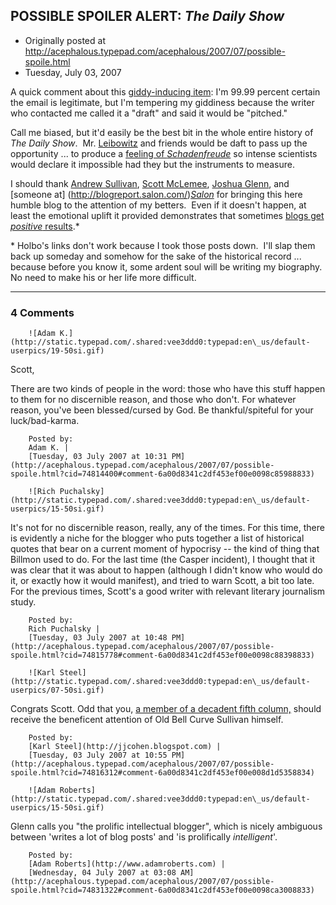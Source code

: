 ## POSSIBLE SPOILER ALERT: <em>The Daily Show</em>

 * Originally posted at http://acephalous.typepad.com/acephalous/2007/07/possible-spoile.html
 * Tuesday, July 03, 2007



A quick comment about this [giddy-inducing item](http://acephalous.typepad.com/acephalous/2007/07/perjury-circa-1.html#comment-74790828): I'm 99.99 percent certain the email is legitimate, but I'm tempering my giddiness because the writer who contacted me called it a "draft" and said it would be "pitched."  

Call me biased, but it'd easily be the best bit in the whole entire history of _The Daily Show_.  Mr. [Leibowitz](http://en.wikipedia.org/wiki/Jon\_Stewart) and friends would be daft to pass up the opportunity ... to produce a [feeling of _Schadenfreude_](http://acephalous.typepad.com/acephalous/2007/07/perjury-circa-1.html#comment-74798024) so intense scientists would declare it impossible had they but the instruments to measure.

I should thank [Andrew Sullivan](http://andrewsullivan.theatlantic.com/the\_daily\_dish/2007/07/conservatives-o.html), [Scott McLemee](http://crookedtimber.org/2007/07/03/double-plus-un-ungood/), [Joshua Glenn](http://www.boston.com/news/globe/ideas/brainiac/2007/07/libby\_scoots\_ou.html), and [someone at] (http://blogreport.salon.com/)_[Salon](http://blogreport.salon.com/)_ for bringing this here humble blog to the attention of my betters.  Even if it doesn't happen, at least the emotional uplift it provided demonstrates that sometimes [blogs get _positive_ results](http://crookedtimber.org/2007/06/11/blogging-gets-results/).\*  

\* Holbo's links don't work because I took those posts down.  I'll slap them back up someday and somehow for the sake of the historical record ... because before you know it, some ardent soul will be writing my biography.  No need to make his or her life more difficult.

		

* * *

### 4 Comments 

		

                
[]()

	

		![Adam K.](http://static.typepad.com/.shared:vee3ddd0:typepad:en\_us/default-userpics/19-50si.gif)
	

	

		

Scott, 

There are two kinds of people in the word: those who have this stuff happen to them for no discernible reason, and those who don't.  For whatever reason, you've been blessed/cursed by God.  Be thankful/spiteful for your luck/bad-karma.

	

		Posted by:
		Adam K. |
		[Tuesday, 03 July 2007 at 10:31 PM](http://acephalous.typepad.com/acephalous/2007/07/possible-spoile.html?cid=74814400#comment-6a00d8341c2df453ef00e0098c85988833)

[]()

	

		![Rich Puchalsky](http://static.typepad.com/.shared:vee3ddd0:typepad:en\_us/default-userpics/15-50si.gif)
	

	

		

It's not for no discernible reason, really, any of the times.  For this time, there is evidently a niche for the blogger who puts together a list of historical quotes that bear on a current moment of hypocrisy -- the kind of thing that Billmon used to do.  For the last time (the Casper incident), I thought that it was clear that it was about to happen (although I didn't know who would do it, or exactly how it would manifest), and tried to warn Scott, a bit too late.  For the previous times, Scott's a good writer with relevant literary journalism study.

	

		Posted by:
		Rich Puchalsky |
		[Tuesday, 03 July 2007 at 10:48 PM](http://acephalous.typepad.com/acephalous/2007/07/possible-spoile.html?cid=74815778#comment-6a00d8341c2df453ef00e0098c88398833)

[]()

	

		![Karl Steel](http://static.typepad.com/.shared:vee3ddd0:typepad:en\_us/default-userpics/07-50si.gif)
	

	

		

Congrats Scott. Odd that you, [a member of a decadent fifth column,](http://www.spinsanity.org/post.html?2001\_09\_16\_archive.html#5801755) should receive the beneficent attention of Old Bell Curve Sullivan himself.

	

		Posted by:
		[Karl Steel](http://jjcohen.blogspot.com) |
		[Tuesday, 03 July 2007 at 10:55 PM](http://acephalous.typepad.com/acephalous/2007/07/possible-spoile.html?cid=74816312#comment-6a00d8341c2df453ef00e008d1d5358834)

[]()

	

		![Adam Roberts](http://static.typepad.com/.shared:vee3ddd0:typepad:en\_us/default-userpics/15-50si.gif)
	

	

		

Glenn calls you "the prolific intellectual blogger", which is nicely ambiguous between 'writes a lot of blog posts' and 'is prolifically _intelligent_'.

	

		Posted by:
		[Adam Roberts](http://www.adamroberts.com) |
		[Wednesday, 04 July 2007 at 03:08 AM](http://acephalous.typepad.com/acephalous/2007/07/possible-spoile.html?cid=74831322#comment-6a00d8341c2df453ef00e0098ca3008833)

		

        